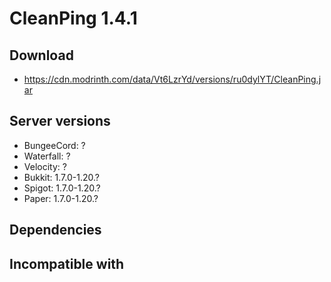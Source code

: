 # CleanPing 1.4.1

## Download
- https://cdn.modrinth.com/data/Vt6LzrYd/versions/ru0dylYT/CleanPing.jar

## Server versions
- BungeeCord: ?
- Waterfall: ?
- Velocity: ?
- Bukkit: 1.7.0-1.20.?
- Spigot: 1.7.0-1.20.?
- Paper: 1.7.0-1.20.?

## Dependencies

## Incompatible with